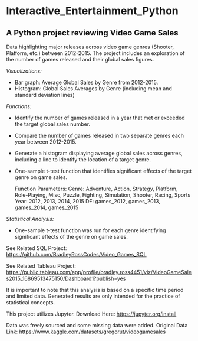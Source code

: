 # Interactive_Entertainment_Python
## A Python project reviewing Video Game Sales

Data highlighting major releases across video game genres (Shooter, Platform, etc.) between 2012-2015. The project includes an exploration of the number of games released and their global sales figures.

*Visualizations:*
 - Bar graph: Average Global Sales by Genre from 2012-2015.
 - Histogram: Global Sales Averages by Genre (including mean and standard deviation lines)

*Functions:*
 - Identify the number of games released in a year that met or exceeded the target global sales number.
 - Compare the number of games released in two separate genres each year between 2012-2015.
 - Generate a histogram displaying average global sales across genres, including a line to identify the location of a target genre.
 - One-sample t-test function that identifies significant effects of the target genre on game sales.

   Function Parameters:
     Genre: Adventure, Action, Strategy, Platform, Role-Playing, Misc, Puzzle, Fighting, Simulation, Shooter, Racing, Sports
     Year: 2012, 2013, 2014, 2015
     DF: games_2012, games_2013, games_2014, games_2015

*Statistical Analysis:*
 - One-sample t-test function was run for each genre identifying significant effects of the genre on game sales. 

See Related SQL Project: https://github.com/BradleyRossCodes/Video_Games_SQL

See Related Tableau Project: https://public.tableau.com/app/profile/bradley.ross4451/viz/VideoGameSales2015_16869513475150/Dashboard1?publish=yes

It is important to note that this analysis is based on a specific time period and limited data. Generated results are only intended for the practice of statistical concepts.

This project utilizes Jupyter.
Download Here: https://jupyter.org/install

Data was freely sourced and some missing data were added. Original Data Link: https://www.kaggle.com/datasets/gregorut/videogamesales
